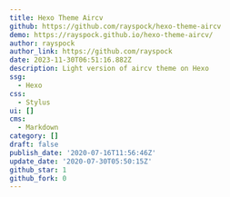 ```yaml
---
title: Hexo Theme Aircv
github: https://github.com/rayspock/hexo-theme-aircv
demo: https://rayspock.github.io/hexo-theme-aircv/
author: rayspock
author_link: https://github.com/rayspock
date: 2023-11-30T06:51:16.882Z
description: Light version of aircv theme on Hexo
ssg:
  - Hexo
css:
  - Stylus
ui: []
cms:
  - Markdown
category: []
draft: false
publish_date: '2020-07-16T11:56:46Z'
update_date: '2020-07-30T05:50:15Z'
github_star: 1
github_fork: 0
---
```


